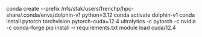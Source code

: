 conda create --prefix /nfs/stak/users/frenchp/hpc-share/.conda/envs/dolphin-v1 python=3.12
conda activate dolphin-v1
conda install pytorch torchvision pytorch-cuda=12.4 ultralytics -c pytorch -c nvidia -c conda-forge
pip install -r requirements.txt
module load cuda/12.4
